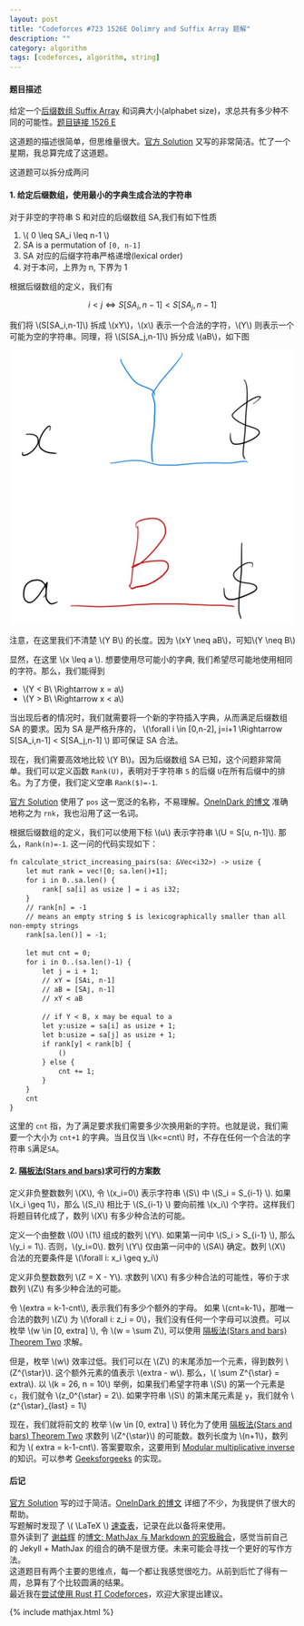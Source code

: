 ```yaml
---
layout: post
title: "Codeforces #723 1526E Oolimry and Suffix Array 题解"
description: ""
category: algorithm
tags: [codeforces, algorithm, string]
---
```


#### 题目描述  
给定一个[后缀数组 Suffix Array][sawiki] 和词典大小(alphabet size)，求总共有多少种不同的可能性。[题目链接 1526 E](https://codeforces.com/contest/1526/problem/E)  


这道题的描述很简单，但思维量很大。[官方 Solution][solution] 又写的非常简洁。忙了一个星期，我总算完成了这道题。  


这道题可以拆分成两问  


#### 1. 给定后缀数组，使用最小的字典生成合法的字符串  

对于非空的字符串 S 和对应的后缀数组 SA,我们有如下性质  
1. \\( 0 \leq SA_i \leq n-1 \\)  
2. SA is a permutation of `[0, n-1]`  
3. SA 对应的后缀字符串严格递增(lexical order)  
4. 对于本问，上界为 n, 下界为 1  

根据后缀数组的定义，我们有  

$$ i < j \Leftrightarrow S[SA_i,n-1] < S[SA_j,n-1] $$  

我们将 \\(S[SA_i,n-1]\\) 拆成 \\(xY\\)，\\(x\\) 表示一个合法的字符，\\(Y\\) 则表示一个可能为空的字符串。同理，将 \\(S[SA_j,n-1]\\) 拆分成 \\(aB\\)，如下图  

![xyab pic](/images/codeforces/723e.jpg)  

注意，在这里我们不清楚 \\(Y B\\) 的长度。因为 \\(xY \neq aB\\)，可知\\(Y \neq B\\)  

显然，在这里 \\(x \leq a \\). 想要使用尽可能小的字典, 我们希望尽可能地使用相同的字符。那么，我们能得到  
- \\(Y < B\\ \Rightarrow x = a\\)  
- \\(Y > B\\ \Rightarrow x < a\\)  

当出现后者的情况时，我们就需要将一个新的字符插入字典，从而满足后缀数组 SA 的要求。因为 SA 是严格升序的， \\(\forall i \in [0,n-2], j=i+1 \Rightarrow S[SA_i,n-1] < S[SA_j,n-1] \\) 即可保证 SA 合法。  


现在，我们需要高效地比较 \\(Y B\\)。因为后缀数组 SA 已知，这个问题非常简单。我们可以定义函数 `Rank(U)`，表明对于字符串 `S` 的后缀 `U`在所有后缀中的排名。为了方便，我们定义空串 `Rank($)=-1`.    

[官方 Solution][solution] 使用了 `pos` 这一宽泛的名称，不易理解。[OneInDark 的博文][OneInDark] 准确地称之为 `rnk`，我也沿用了这一名词。  

根据后缀数组的定义，我们可以使用下标 \\(u\\) 表示字符串 \\(U = S[u, n-1]\\). 那么，`Rank(n)=-1`. 这一问的代码实现如下：  

```
fn calculate_strict_increasing_pairs(sa: &Vec<i32>) -> usize {
    let mut rank = vec![0; sa.len()+1];
    for i in 0..sa.len() {
        rank[ sa[i] as usize ] = i as i32;
    }
    // rank[n] = -1
    // means an empty string $ is lexicographically smaller than all non-empty strings
    rank[sa.len()] = -1;

    let mut cnt = 0;
    for i in 0..(sa.len()-1) {
        let j = i + 1;
        // xY = [SAi, n-1]
        // aB = [SAj, n-1]
        // xY < aB

        // if Y < B, x may be equal to a
        let y:usize = sa[i] as usize + 1;
        let b:usize = sa[j] as usize + 1;
        if rank[y] < rank[b] {
            ()
        } else {
            cnt += 1;
        }
    }
    cnt
}
```  

这里的 `cnt` 指，为了满足要求我们需要多少次换用新的字符。也就是说，我们需要一个大小为 `cnt+1` 的字典。当且仅当 \\(k<=cnt\\) 时，不存在任何一个合法的字符串 `S`满足`SA`。

#### 2. [隔板法(Stars and bars)][stars_bars]求可行的方案数  


定义非负整数数列 \\(X\\), 令 \\(x_i=0\\) 表示字符串 \\(S\\) 中 \\(S_i = S_{i-1} \\). 如果 \\(x_i \geq 1\\)，那么 \\(S_i\\) 相比于 \\(S_{i-1} \\) 要向前推 \\(x_i\\) 个字符。这样我们将题目转化成了，数列 \\(X\\) 有多少种合法的可能。  


定义一个由整数 \\(0\\) \\(1\\) 组成的数列 \\(Y\\). 如果第一问中 \\(S_i > S_{i-1} \\), 那么 \\(y_i = 1\\). 否则，\\(y_i=0\\). 数列 \\(Y\\) 仅由第一问中的 \\(SA\\) 确定。数列 \\(X\\) 合法的充要条件是 \\(\forall i: x_i \geq y_i\\)  

定义非负整数数列 \\(Z = X - Y\\). 求数列 \\(X\\) 有多少种合法的可能性，等价于求数列 \\(Z\\) 有多少种合法的可能。  


令 \\(extra = k-1-cnt\\), 表示我们有多少个额外的字母。 如果 \\(cnt=k-1\\)，那唯一合法的数列 \\(Z\\) 为 \\(\forall i: z_i = 0\\)，我们没有任何一个字母可以浪费。可以枚举 \\(w \in [0, extra] \\), 令 \\(w = \sum Z\\), 可以使用 [隔板法(Stars and bars) Theorem Two][stars_bars] 求解。  

但是，枚举 \\(w\\) 效率过低。我们可以在 \\(Z\\) 的末尾添加一个元素，得到数列  \\(Z^{\star}\\). 这个额外元素的值表示 \\(extra - w\\). 那么，\\( \sum Z^{\star} = extra\\).  以 \\(k = 26, n = 10\\) 举例，如果我们希望字符串 \\(S\\) 的第一个元素是 `c`，我们就令 \\(z_0^{\star} = 2\\). 如果字符串 \\(S\\) 的第末尾元素是 `y`，我们就令 \\(z^{\star}_{last} = 1\\)  

现在，我们就将前文的 枚举 \\(w \in [0, extra] \\) 转化为了使用 [隔板法(Stars and bars) Theorem Two][stars_bars] 求数列  \\(Z^{\star}\\) 的可能数。数列长度为 \\(n+1\\)，数列和为 \\( extra = k-1-cnt\\). 答案要取余，这要用到 [Modular multiplicative inverse][multi] 的知识。可以参考 [Geeksforgeeks][] 的实现。


#### 后记  
[官方 Solution][solution] 写的过于简洁。[OneInDark 的博文][OneInDark] 详细了不少，为我提供了很大的帮助。  
写题解时发现了 \\( \LaTeX \\) [速查表](https://oeis.org/wiki/List_of_LaTeX_mathematical_symbols)，记录在此以备将来使用。  
意外读到了 [谢益辉](https://yihui.org/cn/vitae/) 的[博文: MathJax 与 Markdown 的究极融合](https://yihui.org/cn/2017/04/mathjax-markdown/)，感觉当前自己的 Jekyll + MathJax 的组合的确不是很方便。未来可能会寻找一个更好的写作方法。  
这道题目有两个主要的思维点，每一个都让我感觉很吃力。从前到后忙了得有一周，总算有了个比较圆满的结果。  
最近我在[尝试使用 Rust 打 Codeforces](https://codeforces.com/blog/entry/92796)，欢迎大家提出建议。  


[solution]: https://codeforces.com/blog/entry/91195  
[sawiki]: https://en.wikipedia.org/wiki/Suffix_array  
[OneInDark]: https://blog.csdn.net/qq_42101694/article/details/117388502
[stars_bars]: https://en.wikipedia.org/wiki/Stars_and_bars_(combinatorics)  
[multi]: https://en.wikipedia.org/wiki/Modular_multiplicative_inverse
[Geeksforgeeks]: https://www.geeksforgeeks.org/multiplicative-inverse-under-modulo-m/

{% include mathjax.html %}

<!--
令 \\(x_i=0\\)表示字符串 `S` 中 \\(S_i = S_{i-1} \\). 如果 \\(x_i = 1\\)，那么 \\(S_i > S_{i-1} \\) . 数列 \\(X\\) 为确定量。     
定义非负整数数列 `Z`, \\(\forall i : z_i \geq \x_i\\). \\(S_i\\) 相比于 \\(S_{i-1} \\) 要向前推 \\(Z_i\\) 个字符。根据题意，我们也要保证 \\( \sum Z_i \leq (k-1) \\). 我们要求出在限制条件下，数列 `Z` 有多少种可能性。\\(Z = X + Y\\).
-->

